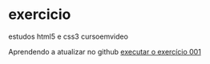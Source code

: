# exercicio
 estudos html5 e css3 cursoemvideo

Aprendendo a atualizar no github
<a href="https://renato-front-teixeira.github.io/exercicio/ex001/index.html">executar o exercício 001</a>
